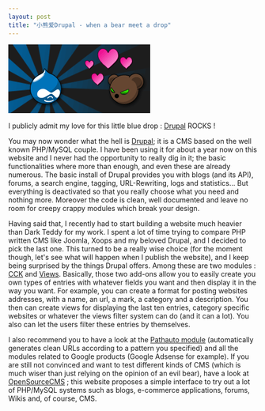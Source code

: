 ```yaml
---
layout: post
title: "小熊爱Drupal - when a bear meet a drop"
---
```


![Love Drupal](/files/loveDrupal.png)

I publicly admit my love for this little blue drop : [Drupal](http://www.drupal.org) ROCKS !

You may now wonder what the hell is [Drupal](http://www.drupal.org); it is a CMS based on the well known PHP/MySQL couple. I have been using it for about a year now on this website and I never had the opportunity to really dig in it; the basic functionalities where more than enough, and even these are already numerous. The basic install of Drupal provides you with blogs (and its API), forums, a search engine, tagging, URL-Rewriting, logs and statistics... But everything is deactivated so that you really choose what you need and nothing more. Moreover the code is clean, well documented and leave no room for creepy crappy modules which break your design.

Having said that, I recently had to start building a website much heavier than Dark Teddy for my work. I spent a lot of time trying to compare PHP written CMS like Joomla, Xoops and my beloved Drupal, and I decided to pick the last one. This turned to be a really wise choice (for the moment though, let's see what will happen when I publish the website), and I keep being surprised by the things Drupal offers. Among these are two modules : [CCK](http://drupal.org/project/cck) and [Views](http://drupal.org/project/views). Basically, those two add-ons allow you to easily create you own types of entries with whatever fields you want and then display it in the way you want. For example, you can create a format for posting websites addresses, with a name, an url, a mark, a category and a description. You then can create views for displaying the last ten entries, category specific websites or whatever the views filter system can do (and it can a lot). You also can let the users filter these entries by themselves.

I also recommend you to have a look at the [Pathauto module](http://drupal.org/project/pathauto) (automatically generates clean URLs according to a pattern you specified) and all the modules related to Google products (Google Adsense for example). If you are still not convinced and want to test different kinds of CMS (which is much wiser than just relying on the opinion of an evil bear), have a look at [OpenSourceCMS](http://www.opensourcecms.com) ; this website proposes a simple interface to try out a lot of PHP/MySQL systems such as blogs, e-commerce applications, forums, Wikis and, of course, CMS.